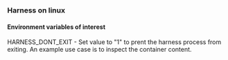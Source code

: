 ### Harness on linux


#### Environment variables of interest

HARNESS_DONT_EXIT - Set value to "1" to prent the harness process from exiting. An example use case is to inspect the container content.


